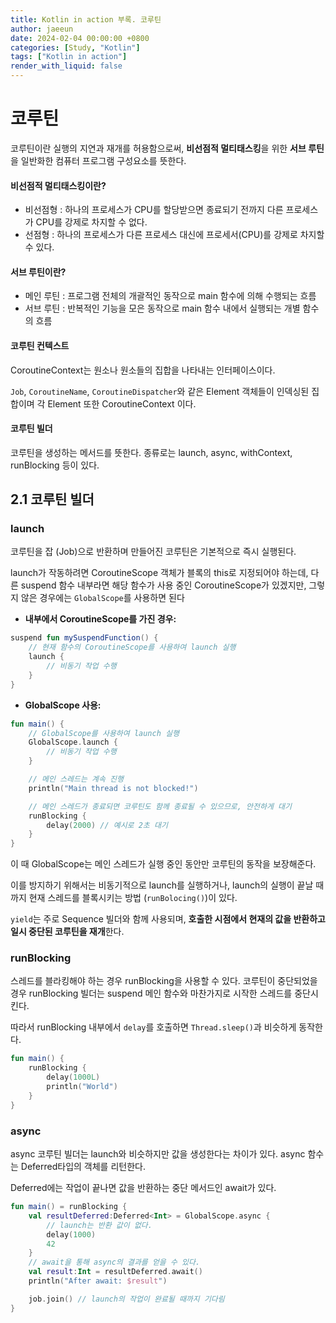 ```yaml
---
title: Kotlin in action 부록. 코루틴
author: jaeeun
date: 2024-02-04 00:00:00 +0800
categories: [Study, "Kotlin"]
tags: ["Kotlin in action"]
render_with_liquid: false
---
```


# 코루틴
코루틴이란 실행의 지연과 재개를 허용함으로써,
**비선점적 멀티태스킹**을 위한 **서브 루틴**을 일반화한 컴퓨터 프로그램 구성요소를 뜻한다.

#### 비선점적 멀티태스킹이란?
- 비선점형 : 하나의 프로세스가 CPU를 할당받으면 종료되기 전까지 다른 프로세스가 CPU를 강제로 차지할 수 없다.
- 선점형 : 하나의 프로세스가 다른 프로세스 대신에 프로세서(CPU)를 강제로 차지할 수 있다.

#### 서브 루틴이란?
- 메인 루틴 : 프로그램 전체의 개괄적인 동작으로 main 함수에 의해 수행되는 흐름
- 서브 루틴 : 반복적인 기능을 모은 동작으로 main 함수 내에서 실행되는 개별 함수의 흐름

#### 코루틴 컨텍스트
CoroutineContext는 원소나 원소들의 집합을 나타내는 인터페이스이다.

`Job`, `CoroutineName`, `CoroutineDispatcher`와 같은 Element 객체들이 인덱싱된 집합이며 각 Element 또한 CoroutineContext 이다.

#### 코루틴 빌더

코루틴을 생성하는 메서드를 뜻한다. 종류로는 launch, async, withContext, runBlocking 등이 있다.

## 2.1 코루틴 빌더

### launch
코루틴을 잡 (Job)으로 반환하며 만들어진 코루틴은 기본적으로 즉시 실행된다.

launch가 작동하려면 CoroutineScope 객체가 블록의 this로 지정되어야 하는데, 다른 suspend 함수 내부라면 해당 함수가 사용 중인 CoroutineScope가 있겠지만, 그렇지 않은 경우에는 `GlobalScope`를 사용하면 된다
- **내부에서 CoroutineScope를 가진 경우:**
```kotlin
suspend fun mySuspendFunction() {
    // 현재 함수의 CoroutineScope를 사용하여 launch 실행
    launch {
        // 비동기 작업 수행
    }
}
```
- **GlobalScope 사용:**
```kotlin
fun main() {
    // GlobalScope를 사용하여 launch 실행
    GlobalScope.launch {
        // 비동기 작업 수행
    }

    // 메인 스레드는 계속 진행
    println("Main thread is not blocked!")

    // 메인 스레드가 종료되면 코루틴도 함께 종료될 수 있으므로, 안전하게 대기
    runBlocking {
        delay(2000) // 예시로 2초 대기
    }
}
```

이 때 GlobalScope는 메인 스레드가 실행 중인 동안만 코루틴의 동작을 보장해준다.

이를 방지하기 위해서는 비동기적으로 launch를 실행하거나, launch의 실행이 끝날 때까지 현재 스레드를 블록시키는 방법 (`runBolocing()`)이 있다.

`yield`는 주로 Sequence 빌더와 함께 사용되며, **호출한 시점에서 현재의 값을 반환하고 일시 중단된 코루틴을 재개**한다.

### runBlocking
스레드를 블라킹해야 하는 경우 runBlocking을 사용할 수 있다.
코루틴이 중단되었을 경우 runBlocking 빌더는 suspend 메인 함수와 마찬가지로 시작한 스레드를 중단시킨다.

따라서 runBlocking 내부에서 `delay`를 호출하면 `Thread.sleep()`과 비슷하게 동작한다.
```kotlin
fun main() {
    runBlocking {
        delay(1000L)
        println("World")
    }
}
```

### async
async 코루틴 빌더는 launch와 비슷하지만 값을 생성한다는 차이가 있다. async 함수는 Deferred<T>타입의 객체를 리턴한다.

Deferred에는 작업이 끝나면 값을 반환하는 중단 메서드인 await가 있다.
```kotlin
fun main() = runBlocking {
    val resultDeferred:Deferred<Int> = GlobalScope.async {
        // launch는 반환 값이 없다.
        delay(1000)
        42
    }
    // await을 통해 async의 결과를 얻을 수 있다.
    val result:Int = resultDeferred.await()
    println("After await: $result")

    job.join() // launch의 작업이 완료될 때까지 기다림
}

```

